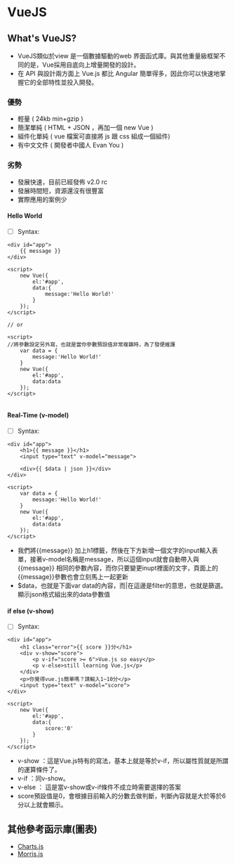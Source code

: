 # VueJS

## What's  VueJS?
+ VueJS類似於view 是一個數據驅動的web 界面函式庫。與其他重量級框架不同的是，Vue採用自底向上增量開發的設計。
+ 在 API 與設計兩方面上 Vue.js 都比 Angular 簡單得多，因此你可以快速地掌握它的全部特性並投入開發。
### 優勢
+ 輕量 ( 24kb min+gzip )
+ 簡潔單純 ( HTML + JSON ，再加一個 new Vue )
+ 組件化單純 ( vue 檔案可直接將 js 跟 css 組成一個組件)
+ 有中文文件 ( 開發者中國人 Evan You )
### 劣勢
+ 發展快速，目前已經發佈 v2.0 rc
+ 發展時間短，資源還沒有很豐富
+ 實際應用的案例少



#### Hello World

- [ ] Syntax:
```  
<div id="app">
    {{ message }}
</div>

<script>
    new Vue({
        el:'#app',
        data:{
            message:'Hello World!'
        }
    });
</script>

// or

<script>
//將參數設定另外寫，也就是當你參數預設值非常複雜時，為了發便維護
    var data = {
        message:'Hello World!'
    }
    new Vue({
        el:'#app',
        data:data
    });
</script>
 
```

#### Real-Time (v-model)

- [ ] Syntax:
```  
<div id="app">
    <h1>{{ message }}</h1>
    <input type="text" v-model="message">
    
    <div>{{ $data | json }}</div> 
</div>

<script>
    var data = {
        message:'Hello World!'
    }
    new Vue({
        el:'#app',
        data:data
    });
</script>
``` 
+ 我們將{{message}} 加上h1標籤，然後在下方新增一個文字的input輸入表單，接著v-model名稱是message，所以這個input就會自動帶入與{{message}} 相同的參數內容，而你只要變更inupt裡面的文字，頁面上的{{message}}參數也會立刻馬上一起更新
+ $data，也就是下面var data的內容，而|在這邊是filter的意思，也就是篩選。顯示json格式組出來的data參數值

#### if else (v-show)
- [ ] Syntax:
```  
<div id="app">
    <h1 class="error">{{ score }}分</h1>
    <div v-show="score">
        <p v-if="score >= 6">Vue.js so easy</p>
        <p v-else>still learning Vue.js</p>
    </div>
    <p>你覺得vue.js簡單嗎？請輸入1~10分</p>
    <input type="text" v-model="score">
</div>

<script>
    new Vue({
        el:'#app',
        data:{
            score:'0'
        }
    });
</script>
``` 
+ v-show ：這是Vue.js特有的寫法，基本上就是等於v-if，所以屬性質就是所謂的運算條件了。
+ v-if ：同v-show。
+ v-else ： 這是當v-show或v-if條件不成立時需要選擇的答案
+ score預設值是0，會根據目前輸入的分數去做判斷，判斷內容就是大於等於6分以上就會顯示。


## 其他參考函示庫(圖表)
+ [Charts.js](http://www.chartjs.org/ "Charts.js")
+ [Morris.js](http://morrisjs.github.io/morris.js/index.html "Morris.js")


